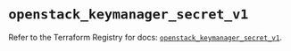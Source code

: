 # `openstack_keymanager_secret_v1`

Refer to the Terraform Registry for docs: [`openstack_keymanager_secret_v1`](https://registry.terraform.io/providers/terraform-provider-openstack/openstack/3.0.0/docs/resources/keymanager_secret_v1).
